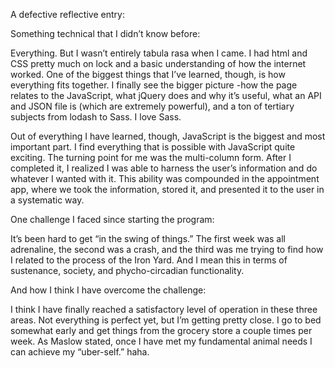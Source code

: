 A defective reflective entry:

Something technical that I didn’t know before:

Everything. But I wasn’t entirely tabula rasa when I came.
I had html and CSS pretty much on lock and a basic understanding
of how the internet worked. One of the biggest things that I’ve
learned, though, is how everything fits together. I finally see
the bigger picture -how the page relates to the JavaScript, what
jQuery does and why it’s useful, what an API and JSON file is
(which are extremely powerful), and a ton of tertiary subjects
from lodash to Sass. I love Sass.

Out of everything I have learned, though, JavaScript is the biggest
and most important part. I find everything that is possible with
JavaScript quite exciting. The turning point for me was the
multi-column form. After I completed it, I realized I was able to
harness the user’s information and do whatever I wanted with it.
This ability was compounded in the appointment app, where we took
the information, stored it, and presented it to the user in a
systematic way.

One challenge I faced since starting the program:

It’s been hard to get “in the swing of things.” The first week
was all adrenaline, the second was a crash, and the third was me
trying to find how I related to the process of the Iron Yard. And
I mean this in terms of sustenance, society, and phycho-circadian
functionality.

And how I think I have overcome the challenge:

I think I have finally reached a satisfactory level of operation
in these three areas. Not everything is perfect yet, but I’m getting
pretty close. I go to bed somewhat early and get things from the
grocery store a couple times per week. As Maslow stated, once I
have met my fundamental animal needs I can achieve my “uber-self.” haha. 

